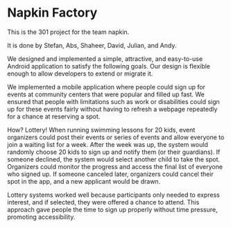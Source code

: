 # Napkin Factory

This is the 301 project for the team napkin.

It is done by Stefan, Abs, Shaheer, David, Julian, and Andy.

We designed and implemented a simple, attractive, and easy-to-use Android application to satisfy the following goals. Our design is flexible enough to allow developers to extend or migrate it.

We implemented a mobile application where people could sign up for events at community centers that were popular and filled up fast. We ensured that people with limitations such as work or disabilities could sign up for these events fairly without having to refresh a webpage repeatedly for a chance at reserving a spot.

How? Lottery! When running swimming lessons for 20 kids, event organizers could post their events or series of events and allow everyone to join a waiting list for a week. After the week was up, the system would randomly choose 20 kids to sign up and notify them (or their guardians). If someone declined, the system would select another child to take the spot. Organizers could monitor the progress and access the final list of everyone who signed up. If someone canceled later, organizers could cancel their spot in the app, and a new applicant would be drawn.

Lottery systems worked well because participants only needed to express interest, and if selected, they were offered a chance to attend. This approach gave people the time to sign up properly without time pressure, promoting accessibility.
